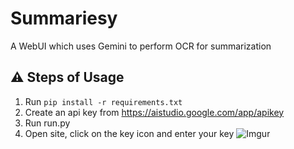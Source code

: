 # Summariesy
A WebUI which uses Gemini to perform OCR for summarization

## ⚠️ Steps of Usage
1. Run `pip install -r requirements.txt`
2. Create an api key from https://aistudio.google.com/app/apikey
3. Run run.py
4. Open site, click on the key icon and enter your key
![Imgur](https://imgur.com/gqRhKsV)
